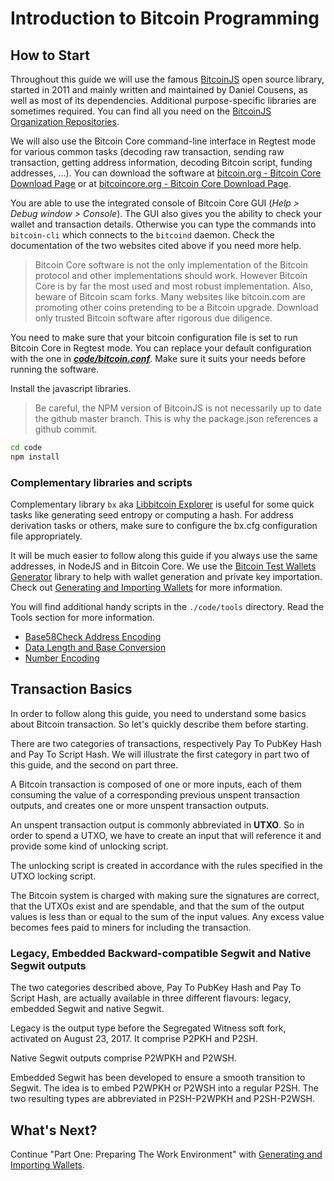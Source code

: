 # Introduction to Bitcoin Programming

## How to Start

Throughout this guide we will use the famous [BitcoinJS](https://github.com/bitcoinjs/bitcoinjs-lib) open source library, started in 2011 and mainly written and maintained by Daniel Cousens, as well as most of its dependencies. Additional purpose-specific libraries are sometimes required. You can find all you need on the [BitcoinJS Organization Repositories](https://github.com/bitcoinjs).

We will also use the Bitcoin Core command-line interface in Regtest mode for various common tasks \(decoding raw transaction, sending raw transaction, getting address information, decoding Bitcoin script, funding addresses, ...\). You can download the software at [bitcoin.org - Bitcoin Core Download Page](https://bitcoin.org/en/download) or at [bitcoincore.org - Bitcoin Core Download Page](https://bitcoincore.org/en/download/).

You are able to use the integrated console of Bitcoin Core GUI \(_Help &gt; Debug window &gt; Console_\). The GUI also gives you the ability to check your wallet and transaction details. Otherwise you can type the commands into `bitcoin-cli` which connects to the `bitcoind` daemon. Check the documentation of the two websites cited above if you need more help.

> Bitcoin Core software is not the only implementation of the Bitcoin protocol and other implementations should work. However Bitcoin Core is by far the most used and most robust implementation. Also, beware of Bitcoin scam forks. Many websites like bitcoin.com are promoting other coins pretending to be a Bitcoin upgrade. Download only trusted Bitcoin software after rigorous due diligence.

You need to make sure that your bitcoin configuration file is set to run Bitcoin Core in Regtest mode. You can replace your default configuration with the one in [_**code/bitcoin.conf**_](https://github.com/bitcoin-studio/Bitcoin-Programming-with-BitcoinJS/blob/master/code/bitcoin.conf). Make sure it suits your needs before running the software.

Install the javascript libraries.

> Be careful, the NPM version of BitcoinJS is not necessarily up to date the github master branch. This is why the package.json references a github commit.

```bash
cd code
npm install
```

### Complementary libraries and scripts

Complementary library `bx` aka [Libbitcoin Explorer](https://github.com/libbitcoin/libbitcoin-explorer) is useful for some quick tasks like generating seed entropy or computing a hash. For address derivation tasks or others, make sure to configure the bx.cfg configuration file appropriately.

It will be much easier to follow along this guide if you always use the same addresses, in NodeJS and in Bitcoin Core. We use the [Bitcoin Test Wallets Generator](https://github.com/bitcoin-studio/Bitcoin-Test-Wallets-Generator) library to help with wallet generation and private key importation. Check out [Generating and Importing Wallets](generating_and_importing_wallets.md) for more information.

You will find additional handy scripts in the `./code/tools` directory. Read the Tools section for more information.
* [Base58Check Address Encoding](../tools/base58check_address_encoding.md)
* [Data Length and Base Conversion](../tools/data_length_base_conversion.md)
* [Number Encoding](../tools/number_encoding.md)


## Transaction Basics

In order to follow along this guide, you need to understand some basics about Bitcoin transaction. So let's quickly describe them before starting.

There are two categories of transactions, respectively Pay To PubKey Hash and Pay To Script Hash. We will illustrate the first category in part two of this guide, and the second on part three.

A Bitcoin transaction is composed of one or more inputs, each of them consuming the value of a corresponding previous unspent transaction outputs, and creates one or more unspent transaction outputs.

An unspent transaction output is commonly abbreviated in **UTXO**. So in order to spend a UTXO, we have to create an input that will reference it and provide some kind of unlocking script.

The unlocking script is created in accordance with the rules specified in the UTXO locking script.

The Bitcoin system is charged with making sure the signatures are correct, that the UTXOs exist and are spendable, and that the sum of the output values is less than or equal to the sum of the input values. Any excess value becomes fees paid to miners for including the transaction.

### Legacy, Embedded Backward-compatible Segwit and Native Segwit outputs

The two categories described above, Pay To PubKey Hash and Pay To Script Hash, are actually available in three different flavours: legacy, embedded Segwit and native Segwit.

Legacy is the output type before the Segregated Witness soft fork, activated on August 23, 2017. It comprise P2PKH and P2SH.

Native Segwit outputs comprise P2WPKH and P2WSH.

Embedded Segwit has been developed to ensure a smooth transition to Segwit. The idea is to embed P2WPKH or P2WSH into a regular P2SH. The two resulting types are abbreviated in P2SH-P2WPKH and P2SH-P2WSH.

## What's Next?

Continue "Part One: Preparing The Work Environment" with [Generating and Importing Wallets](generating_and_importing_wallets.md).

